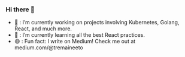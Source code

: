 ### Hi there 👋

- 🔭 : I’m currently working on projects involving Kubernetes, Golang, React, and much more.
- 🌱 : I’m currently learning all the best React practices.
- 😄 : Fun fact: I write on Medium! Check me out at medium.com/@tremaineeto
